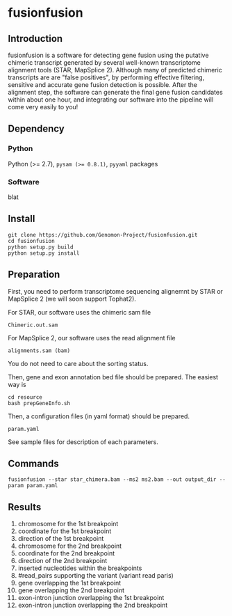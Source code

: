 # fusionfusion 

## Introduction

fusionfusion is a software for detecting gene fusion 
using the putative chimeric transcript generated by several well-known transcriptome alignment tools (STAR, MapSplice 2).
Although many of predicted chimeric transcripts are are "false positives",
by performing effective filtering, sensitive and accurate gene fusion detection is possible.
After the alignment step, the software can generate the final gene fusion candidates within about one hour,
and integrating our software into the pipeline will come very easily to you!

## Dependency

### Python
Python (>= 2.7), `pysam (>= 0.8.1)`, `pyyaml` packages

### Software
blat

## Install

```
git clone https://github.com/Genomon-Project/fusionfusion.git
cd fusionfusion 
python setup.py build
python setup.py install
```
## Preparation

First, you need to perform transcriptome sequencing alignemnt by STAR or MapSplice 2 
(we will soon support Tophat2).

For STAR, our software uses the chimeric sam file
```
Chimeric.out.sam
```

For MapSplice 2, our software uses the read alignment file
```
alignments.sam (bam)
```
You do not need to care about the sorting status.

Then, gene and exon annotation bed file should be prepared.
The easiest way is
```
cd resource
bash prepGeneInfo.sh
```

Then, a configuration files (in yaml format) should be prepared.
```
param.yaml
```

See sample files for description of each parameters.

## Commands


```
fusionfusion --star star_chimera.bam --ms2 ms2.bam --out output_dir --param param.yaml
```

## Results

1. chromosome for the 1st breakpoint
1. coordinate for the 1st breakpoint
1. direction of the 1st breakpoint
1. chromosome for the 2nd breakpoint
1. coordinate for the 2nd breakpoint
1. direction of the 2nd breakpoint
1. inserted nucleotides within the breakpoints
1. #read_pairs supporting the variant (variant read paris)
1. gene overlapping the 1st breakpoint
1. gene overlapping the 2nd breakpoint
1. exon-intron junction overlapping the 1st breakpoint
1. exon-intron junction overlapping the 2nd breakpoint


